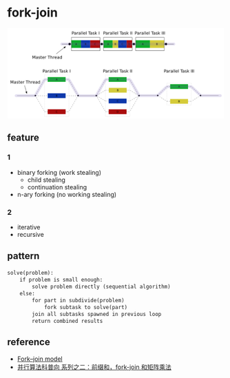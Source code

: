# fork-join

<div align=center><img src="./1.png" /></div>

## feature

### 1

- binary forking (work stealing)
  - child stealing
  - continuation stealing
- n-ary forking (no working stealing)

### 2

- iterative
- recursive

## pattern

```
solve(problem):
    if problem is small enough:
        solve problem directly (sequential algorithm)
    else:
        for part in subdivide(problem)
            fork subtask to solve(part)
        join all subtasks spawned in previous loop
        return combined results
```

## reference

- [Fork–join model](https://en.wikipedia.org/wiki/Fork%E2%80%93join_model)
- [并行算法科普向 系列之二：前缀和，fork-join 和矩阵乘法](https://zhuanlan.zhihu.com/p/91089093)